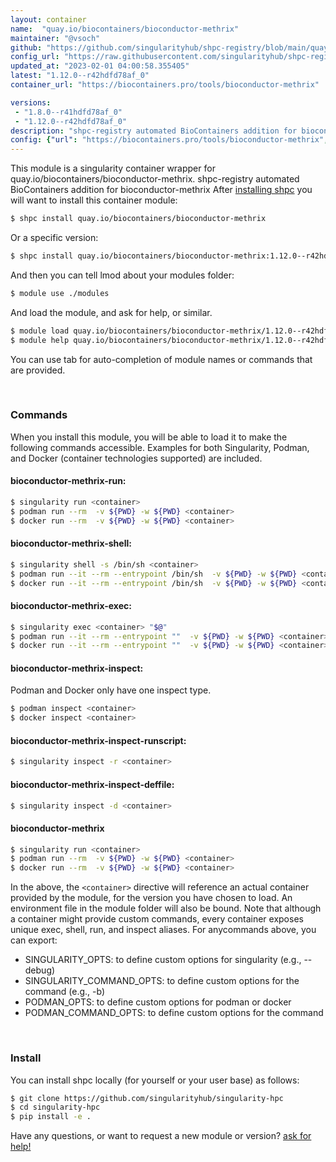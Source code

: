 ```yaml
---
layout: container
name:  "quay.io/biocontainers/bioconductor-methrix"
maintainer: "@vsoch"
github: "https://github.com/singularityhub/shpc-registry/blob/main/quay.io/biocontainers/bioconductor-methrix/container.yaml"
config_url: "https://raw.githubusercontent.com/singularityhub/shpc-registry/main/quay.io/biocontainers/bioconductor-methrix/container.yaml"
updated_at: "2023-02-01 04:00:58.355405"
latest: "1.12.0--r42hdfd78af_0"
container_url: "https://biocontainers.pro/tools/bioconductor-methrix"

versions:
 - "1.8.0--r41hdfd78af_0"
 - "1.12.0--r42hdfd78af_0"
description: "shpc-registry automated BioContainers addition for bioconductor-methrix"
config: {"url": "https://biocontainers.pro/tools/bioconductor-methrix", "maintainer": "@vsoch", "description": "shpc-registry automated BioContainers addition for bioconductor-methrix", "latest": {"1.12.0--r42hdfd78af_0": "sha256:a0723606eecd5f5250b2d3942e7e1c64407d31e274141ca2808595a3b207fe84"}, "tags": {"1.8.0--r41hdfd78af_0": "sha256:fe0186fc627ad64684cce4ebfcc216fde01d606a4222b4c7b67cb2e65fe79b16", "1.12.0--r42hdfd78af_0": "sha256:a0723606eecd5f5250b2d3942e7e1c64407d31e274141ca2808595a3b207fe84"}, "docker": "quay.io/biocontainers/bioconductor-methrix"}
---
```


This module is a singularity container wrapper for quay.io/biocontainers/bioconductor-methrix.
shpc-registry automated BioContainers addition for bioconductor-methrix
After [installing shpc](#install) you will want to install this container module:


```bash
$ shpc install quay.io/biocontainers/bioconductor-methrix
```

Or a specific version:

```bash
$ shpc install quay.io/biocontainers/bioconductor-methrix:1.12.0--r42hdfd78af_0
```

And then you can tell lmod about your modules folder:

```bash
$ module use ./modules
```

And load the module, and ask for help, or similar.

```bash
$ module load quay.io/biocontainers/bioconductor-methrix/1.12.0--r42hdfd78af_0
$ module help quay.io/biocontainers/bioconductor-methrix/1.12.0--r42hdfd78af_0
```

You can use tab for auto-completion of module names or commands that are provided.

<br>

### Commands

When you install this module, you will be able to load it to make the following commands accessible.
Examples for both Singularity, Podman, and Docker (container technologies supported) are included.

#### bioconductor-methrix-run:

```bash
$ singularity run <container>
$ podman run --rm  -v ${PWD} -w ${PWD} <container>
$ docker run --rm  -v ${PWD} -w ${PWD} <container>
```

#### bioconductor-methrix-shell:

```bash
$ singularity shell -s /bin/sh <container>
$ podman run --it --rm --entrypoint /bin/sh  -v ${PWD} -w ${PWD} <container>
$ docker run --it --rm --entrypoint /bin/sh  -v ${PWD} -w ${PWD} <container>
```

#### bioconductor-methrix-exec:

```bash
$ singularity exec <container> "$@"
$ podman run --it --rm --entrypoint ""  -v ${PWD} -w ${PWD} <container> "$@"
$ docker run --it --rm --entrypoint ""  -v ${PWD} -w ${PWD} <container> "$@"
```

#### bioconductor-methrix-inspect:

Podman and Docker only have one inspect type.

```bash
$ podman inspect <container>
$ docker inspect <container>
```

#### bioconductor-methrix-inspect-runscript:

```bash
$ singularity inspect -r <container>
```

#### bioconductor-methrix-inspect-deffile:

```bash
$ singularity inspect -d <container>
```



#### bioconductor-methrix

```bash
$ singularity run <container>
$ podman run --rm  -v ${PWD} -w ${PWD} <container>
$ docker run --rm  -v ${PWD} -w ${PWD} <container>
```


In the above, the `<container>` directive will reference an actual container provided
by the module, for the version you have chosen to load. An environment file in the
module folder will also be bound. Note that although a container
might provide custom commands, every container exposes unique exec, shell, run, and
inspect aliases. For anycommands above, you can export:

 - SINGULARITY_OPTS: to define custom options for singularity (e.g., --debug)
 - SINGULARITY_COMMAND_OPTS: to define custom options for the command (e.g., -b)
 - PODMAN_OPTS: to define custom options for podman or docker
 - PODMAN_COMMAND_OPTS: to define custom options for the command

<br>

### Install

You can install shpc locally (for yourself or your user base) as follows:

```bash
$ git clone https://github.com/singularityhub/singularity-hpc
$ cd singularity-hpc
$ pip install -e .
```

Have any questions, or want to request a new module or version? [ask for help!](https://github.com/singularityhub/singularity-hpc/issues)